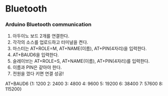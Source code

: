 # Bluetooth
### Arduino Bluetooth communication
1) 아두이노 보드 2개를 연결한다.
2) 각각의 소스를 업로드하고 터미널을 켠다.
3) 마스터는 AT+ROLE=M, AT+NAME(이름), AT+PIN(4자리)을 입력한다.
4) AT+BAUD6을 입력한다.
5) 슬레이브는 AT+ROLE=S, AT+NAME(이름), AT+PIN(4자리)를 입력한다.
6) 이름과 PIN은 같아야 한다.
7) 전원을 껐다 키면 연결 성공!

AT+BAUD6
{1: 1200
2: 2400
3: 4800
4: 9600
5: 19200
6: 38400
7: 57600
8: 115200}
